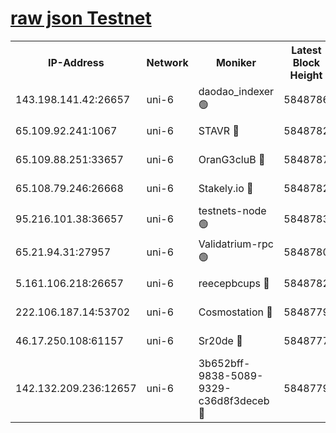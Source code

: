 [raw json Testnet](https://rpc-check.junot.stavr.tech/junot/rpc-junot-result.json)
=


<table><tr><th>IP-Address</th><th>Network</th><th>Moniker</th><th>Latest Block Height</th><th>Earliest Block Height</th><th>Catching Up</th><th>Tx Index</th><th>Voting Power</th><th>Scan Time</th></tr><tr><td>143.198.141.42:26657</td><td>uni-6</td><td>daodao_indexer 🟢</td><td>5848786</td><td>1</td><td>False</td><td>off</td><td>0</td><td>2023-12-07T03:05:22.706565810UTC</td></tr><tr><td>65.109.92.241:1067</td><td>uni-6</td><td>STAVR 🔴</td><td>5848782</td><td>1138541</td><td>False</td><td>on</td><td>6042</td><td>2023-12-07T03:05:11.999593736UTC</td></tr><tr><td>65.109.88.251:33657</td><td>uni-6</td><td>OranG3cluB 🔴</td><td>5848787</td><td>1138541</td><td>False</td><td>on</td><td>11</td><td>2023-12-07T03:05:27.130669732UTC</td></tr><tr><td>65.108.79.246:26668</td><td>uni-6</td><td>Stakely.io 🔴</td><td>5848782</td><td>1570872</td><td>False</td><td>on</td><td>1192034</td><td>2023-12-07T03:05:12.989112445UTC</td></tr><tr><td>95.216.101.38:36657</td><td>uni-6</td><td>testnets-node 🟢</td><td>5848783</td><td>1615130</td><td>False</td><td>on</td><td>0</td><td>2023-12-07T03:05:15.373403266UTC</td></tr><tr><td>65.21.94.31:27957</td><td>uni-6</td><td>Validatrium-rpc 🟢</td><td>5848780</td><td>2943363</td><td>False</td><td>on</td><td>0</td><td>2023-12-07T03:05:07.517047507UTC</td></tr><tr><td>5.161.106.218:26657</td><td>uni-6</td><td>reecepbcups 🔴</td><td>5848782</td><td>4468422</td><td>False</td><td>on</td><td>105015</td><td>2023-12-07T03:05:12.651701387UTC</td></tr><tr><td>222.106.187.14:53702</td><td>uni-6</td><td>Cosmostation 🔴</td><td>5848779</td><td>5344501</td><td>False</td><td>on</td><td>110003</td><td>2023-12-07T03:05:05.063902639UTC</td></tr><tr><td>46.17.250.108:61157</td><td>uni-6</td><td>Sr20de 🔴</td><td>5848777</td><td>5727371</td><td>False</td><td>on</td><td>28</td><td>2023-12-07T03:04:59.441727956UTC</td></tr><tr><td>142.132.209.236:12657</td><td>uni-6</td><td>3b652bff-9838-5089-9329-c36d8f3deceb 🔴</td><td>5848779</td><td>5831280</td><td>False</td><td>on</td><td>157563</td><td>2023-12-07T03:05:03.814912989UTC</td></tr></table>